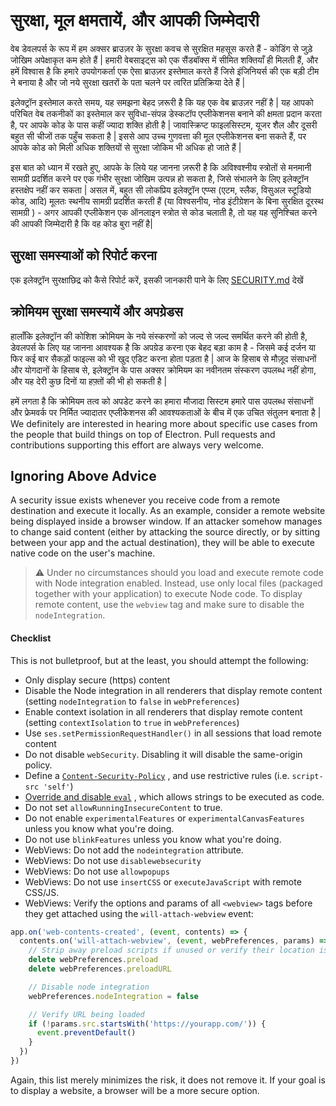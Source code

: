 # सुरक्षा, मूल क्षमतायें, और आपकी जिम्मेदारी

वेब डेवलपर्स के रूप में हम अक्सर ब्राउज़र के सुरक्षा कवच से सुरक्षित महसूस करते हैं - कोडिंग से जुड़े जोखिम अपेक्षाकृत कम होते हैं | हमारी वेबसाइट्स को एक सैंडबॉक्स में सीमित शक्तियाँ ही मिलती हैं, और हमें विश्वास है कि हमारे उपयोगकर्ता एक ऐसा ब्राउज़र इस्तेमाल करते हैं जिसे इंजिनियर्स की एक बड़ी टीम ने बनाया है और जो नये सुरक्षा खतरों के पता चलने पर त्वरित प्रतिक्रिया देते हैं |

इलेक्ट्रॉन इस्तेमाल करते समय, यह समझना बेहद ज़रूरी है कि यह एक वेब ब्राउज़र नहीं है | यह आपको परिचित वेब तकनीकों का इस्तेमाल कर सुविधा-संपन्न डेस्कटॉप एप्लीकेशनस बनाने की क्षमता प्रदान करता है, पर आपके कोड के पास कहीं ज्यादा शक्ति होती है | जावास्क्रिप्ट फाइलसिस्टम, यूजर शैल और दूसरी बहुत सी चीजों तक पहुँच सकता है | इससे आप उच्च गुणवत्ता की मूल एप्लीकेशनस बना सकते हैं, पर आपके कोड को मिली अधिक शक्तियों से सुरक्षा जोकिम भी अधिक हो जाते हैं |

इस बात को ध्यान में रखते हुए, आपके के लिये यह जानना ज़रूरी है कि अविश्वश्नीय स्त्रोतों से मनमानी सामग्री प्रदर्शित करने पर एक गंभीर सुरक्षा जोखिम उत्पन्न हो सकता है, जिसे संभालने के लिए इलेक्ट्रॉन हस्तक्षेप नहीं कर सकता | असल में, बहुत सी लोकप्रिय इलेक्ट्रॉन एप्प्स (एटम, स्लैक, विसुअल स्टूडियो कोड, आदि) मूलतः स्थनीय सामग्री प्रदर्शित करती हैं (या विश्वसनीय, नोड इंटीग्रेशन के बिना सुरक्षित दूरस्थ सामग्री ) - अगर आपकी एप्लीकेशन एक ऑनलाइन स्त्रोत से कोड चलाती है, तो यह यह सुनिश्चित करने की आपकी जिम्मेदारी है कि वह कोड बुरा नहीं है|

## सुरक्षा समस्याओं को रिपोर्ट करना

एक इलेक्ट्रॉन सुरक्षाछिद्र को कैसे रिपोर्ट करें, इसकी जानकारी पाने के लिए [SECURITY.md](https://github.com/electron/electron/tree/master/SECURITY.md) देखें

## क्रोमियम सुरक्षा समस्यायें और अपग्रेडस

हालाँकि इलेक्ट्रॉन की कोशिश क्रोमियम के नये संस्करणों को जल्द से जल्द समर्थित करने की होती है, डेवलपर्स के लिए यह जानना आवश्यक है कि अपग्रेड करना एक बेहद बड़ा काम है - जिसमे कई दर्जन या फिर कई बार सैकड़ों फाइल्स को भी खुद एडिट करना होता पड़ता है | आज के हिसाब से मौज़ूद संसाधनों और योगदानों के हिसाब से, इलेक्ट्रॉन के पास अक्सर क्रोमियम का नवीनतम संस्करण उपलब्ध नहीं होगा, और यह देरी कुछ दिनों या हफ़्तों की भी हो सकती है |

हमें लगता है कि क्रोमियम तत्व को अपडेट करने का हमारा मौजादा सिस्टम हमारे पास उपलब्ध संसाधनों और फ्रेमवर्क पर निर्मित ज्यादातर एप्लीकेशनस की आवश्यकताओं के बीच में एक उचित संतुलन बनाता है | We definitely are interested in hearing more about specific use cases from the people that build things on top of Electron. Pull requests and contributions supporting this effort are always very welcome.

## Ignoring Above Advice

A security issue exists whenever you receive code from a remote destination and execute it locally. As an example, consider a remote website being displayed inside a browser window. If an attacker somehow manages to change said content (either by attacking the source directly, or by sitting between your app and the actual destination), they will be able to execute native code on the user's machine.

> :warning: Under no circumstances should you load and execute remote code with Node integration enabled. Instead, use only local files (packaged together with your application) to execute Node code. To display remote content, use the `webview` tag and make sure to disable the `nodeIntegration`.

#### Checklist

This is not bulletproof, but at the least, you should attempt the following:

* Only display secure (https) content
* Disable the Node integration in all renderers that display remote content (setting `nodeIntegration` to `false` in `webPreferences`)
* Enable context isolation in all renderers that display remote content (setting `contextIsolation` to `true` in `webPreferences`)
* Use `ses.setPermissionRequestHandler()` in all sessions that load remote content
* Do not disable `webSecurity`. Disabling it will disable the same-origin policy.
* Define a [`Content-Security-Policy`](http://www.html5rocks.com/en/tutorials/security/content-security-policy/) , and use restrictive rules (i.e. `script-src 'self'`)
* [Override and disable `eval`](https://github.com/nylas/N1/blob/0abc5d5defcdb057120d726b271933425b75b415/static/index.js#L6-L8) , which allows strings to be executed as code.
* Do not set `allowRunningInsecureContent` to true.
* Do not enable `experimentalFeatures` or `experimentalCanvasFeatures` unless you know what you're doing.
* Do not use `blinkFeatures` unless you know what you're doing.
* WebViews: Do not add the `nodeintegration` attribute.
* WebViews: Do not use `disablewebsecurity`
* WebViews: Do not use `allowpopups`
* WebViews: Do not use `insertCSS` or `executeJavaScript` with remote CSS/JS.
* WebViews: Verify the options and params of all `<webview>` tags before they get attached using the `will-attach-webview` event:

```js
app.on('web-contents-created', (event, contents) => {
  contents.on('will-attach-webview', (event, webPreferences, params) => {
    // Strip away preload scripts if unused or verify their location is legitimate
    delete webPreferences.preload
    delete webPreferences.preloadURL

    // Disable node integration
    webPreferences.nodeIntegration = false

    // Verify URL being loaded
    if (!params.src.startsWith('https://yourapp.com/')) {
      event.preventDefault()
    }
  })
})
```

Again, this list merely minimizes the risk, it does not remove it. If your goal is to display a website, a browser will be a more secure option.